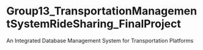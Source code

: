 # Group13_TransportationManagementSystemRideSharing_FinalProject
An Integrated Database Management System for Transportation Platforms
